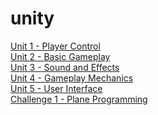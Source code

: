 # unity
[Unit 1 - Player Control](https://w2tong.github.io/unity-webgl-builds/builds/unit1)\
[Unit 2 - Basic Gameplay](https://w2tong.github.io/unity-webgl-builds/builds/unit2/index.html)\
[Unit 3 - Sound and Effects](https://w2tong.github.io/unity-webgl-builds/builds/unit3/index.html)\
[Unit 4 - Gameplay Mechanics](https://w2tong.github.io/unity-webgl-builds/builds/unit4/index.html)\
[Unit 5 - User Interface](https://w2tong.github.io/unity-webgl-builds/builds/unit5/index.html)\
[Challenge 1 - Plane Programming](https://w2tong.github.io/unity-webgl-builds/builds/challenge1/index.html)
